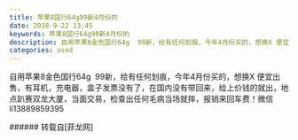 ```yaml
---
title: 苹果8国行64g99新4月份的
date: 2018-9-22 13:45
keywords: 苹果8国行64g99新4月份的
description: 自用苹果8金色国行64g  99新，给有任何划痕，今年4月份买的，想换X 便宜出售，有耳机，充电器，盒子发票没有了，在国内没有带回来，给上价钱的就出，地点趴赛双龙大厦，当面交易，检查出任何毛病当场就摔，报销来回车费！微信li13889859395
categories: used
---
```

<td class="t_f" id="postmessage_1861802">

自用苹果8金色国行64g  99新，给有任何划痕，今年4月份买的，想换X 便宜出售，有耳机，充电器，盒子发票没有了，在国内没有带回来，给上价钱的就出，地点趴赛双龙大厦，当面交易，检查出任何毛病当场就摔，报销来回车费！微信li13889859395<br/>
</td>
###### 转载自[菲龙网]